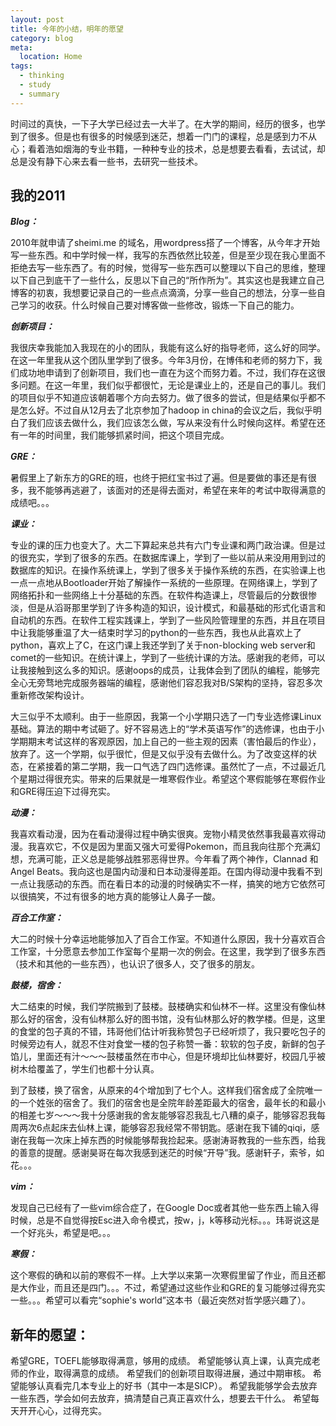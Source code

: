 ```yaml
---
layout: post
title: 今年的小结，明年的愿望
category: blog
meta:
  location: Home
tags:
  - thinking
  - study
  - summary
---
```


时间过的真快，一下子大学已经过去一大半了。在大学的期间，经历的很多，也学到了很多。但是也有很多的时候感到迷茫，想着一门门的课程，总是感到力不从心；看着浩如烟海的专业书籍，一种种专业的技术，总是想要去看看，去试试，却总是没有静下心来去看一些书，去研究一些技术。

我的2011
--------

<b><i>Blog：</i></b>

2010年就申请了sheimi.me 的域名，用wordpress搭了一个博客，从今年才开始写一些东西。和中学时候一样，我写的东西依然比较差，但是至少现在我心里面不拒绝去写一些东西了。有的时候，觉得写一些东西可以整理以下自己的思维，整理以下自己到底干了一些什么，反思以下自己的“所作所为”。其实这也是我建立自己博客的初衷，我想要记录自己的一些点点滴滴，分享一些自己的想法，分享一些自己学习的收获。什么时候自己要对博客做一些修改，锻炼一下自己的能力。

<b><i>创新项目：</i></b>

我很庆幸我能加入我现在的小的团队，我能有这么好的指导老师，这么好的同学。在这一年里我从这个团队里学到了很多。今年3月份，在博伟和老师的努力下，我们成功地申请到了创新项目，我们也一直在为这个而努力着。不过，我们存在这很多问题。在这一年里，我们似乎都很忙，无论是课业上的，还是自己的事儿。我们的项目似乎不知道应该朝着哪个方向去努力。做了很多的尝试，但是结果似乎都不是怎么好。不过自从12月去了北京参加了hadoop in china的会议之后，我似乎明白了我们应该去做什么，我们应该怎么做，写从来没有什么时候向这样。希望在还有一年的时间里，我们能够抓紧时间，把这个项目完成。

<b><i>GRE：</i></b>

暑假里上了新东方的GRE的班，也终于把红宝书过了遍。但是要做的事还是有很多，我不能够再逃避了，该面对的还是得去面对，希望在来年的考试中取得满意的成绩吧。。。

<b><i>课业：</i></b>

专业的课的压力也变大了。大二下算起来总共有六门专业课和两门政治课。但是过的很充实，学到了很多的东西。在数据库课上，学到了一些以前从来没用用到过的数据库的知识。在操作系统课上，学到了很多关于操作系统的东西，在实验课上也一点一点地从Bootloader开始了解操作一系统的一些原理。在网络课上，学到了网络拓扑和一些网络上十分基础的东西。在软件构造课上，尽管最后的分数很惨淡，但是从滔哥那里学到了许多构造的知识，设计模式，和最基础的形式化语言和自动机的东西。在软件工程实践课上，学到了一些风险管理里的东西，并且在项目中让我能够重温了大一结束时学习的python的一些东西，我也从此喜欢上了python，喜欢上了C，在这门课上我还学到了关于non-blocking web server和comet的一些知识。在统计课上，学到了一些统计课的方法。感谢我的老师，可以让我接触到这么多的知识。感谢oops的成员，让我体会到了团队的编程，能够完全心无旁骛地完成服务器端的编程，感谢他们容忍我对B/S架构的坚持，容忍多次重新修改架构设计。

大三似乎不太顺利。由于一些原因，我第一个小学期只选了一门专业选修课Linux基础。算法的期中考试砸了。好不容易选上的“学术英语写作”的选修课，也由于小学期期末考试这样的客观原因，加上自己的一些主观的因素（害怕最后的作业），放弃了。这一个学期，似乎很忙，但是又似乎没有去做什么。为了改变这样的状态，在紧接着的第二学期，我一口气选了四门选修课。虽然忙了一点，不过最近几个星期过得很充实。带来的后果就是一堆寒假作业。希望这个寒假能够在寒假作业和GRE得压迫下过得充实。

<b><i>动漫：</i></b>

我喜欢看动漫，因为在看动漫得过程中确实很爽。宠物小精灵依然事我最喜欢得动漫。我喜欢它，不仅是因为里面又强大可爱得Pokemon，而且我向往那个充满幻想，充满可能，正义总是能够战胜邪恶得世界。今年看了两个神作，Clannad 和 Angel Beats。我向这也是国内动漫和日本动漫得差距。在国内得动漫中我看不到一点让我感动的东西。而在看日本的动漫的时候确实不一样，搞笑的地方它依然可以很搞笑，不过有很多的地方真的能够让人鼻子一酸。

<b><i>百合工作室：</i></b>

大二的时候十分幸运地能够加入了百合工作室。不知道什么原因，我十分喜欢百合工作室，十分愿意去参加工作室每个星期一次的例会。在这里，我学到了很多东西（技术和其他的一些东西），也认识了很多人，交了很多的朋友。

<b><i>鼓楼，宿舍：</i></b>

大二结束的时候，我们学院搬到了鼓楼。鼓楼确实和仙林不一样。这里没有像仙林那么好的宿舍，没有仙林那么好的图书馆，没有仙林那么好的教学楼。但是，这里的食堂的包子真的不错，玮哥他们估计听我称赞包子已经听烦了，我只要吃包子的时候旁边有人，就忍不住对食堂一楼的包子称赞一番：软软的包子皮，新鲜的包子馅儿，里面还有汁～～～鼓楼虽然在市中心，但是环境却比仙林要好，校园几乎被树木给覆盖了，学生们也都十分认真。

到了鼓楼，换了宿舍，从原来的4个增加到了七个人。这样我们宿舍成了全院唯一的一个姓张的宿舍了。我们的宿舍也是全院年龄差距最大的宿舍，最年长的和最小的相差七岁～～～我十分感谢我的舍友能够容忍我乱七八糟的桌子，能够容忍我每周两次6点起床去仙林上课，能够容忍我经常不带钥匙。感谢在我下铺的qiqi，感谢在我每一次床上掉东西的时候能够帮我捡起来。感谢涛哥教我的一些东西，给我的善意的提醒。感谢昊哥在每次我感到迷茫的时候“开导”我。感谢轩子，索爷，如花。。。

<b><i>vim：</i></b>

发现自己已经有了一些vim综合症了，在Google Doc或者其他一些东西上输入得时候，总是不自觉得按Esc进入命令模式，按w，j，k等移动光标。。。玮哥说这是一个好兆头，希望是吧。。。

<b><i>寒假：</i></b>

这个寒假的确和以前的寒假不一样。上大学以来第一次寒假里留了作业，而且还都是大作业，而且还是四门。。。不过，希望通过这些作业和GRE的复习能够过得充实一些。。。希望可以看完“sophie's world”这本书（最近突然对哲学感兴趣了）。

新年的愿望：
-----------

希望GRE，TOEFL能够取得满意，够用的成绩。
希望能够认真上课，认真完成老师的作业，取得满意的成绩。
希望我们的创新项目取得进展，通过中期审核。
希望能够认真看完几本专业上的好书（其中一本是SICP）。
希望我能够学会去放弃一些东西，学会如何去放弃，搞清楚自己真正喜欢什么，想要去干什么。
希望每天开开心心，过得充实。
